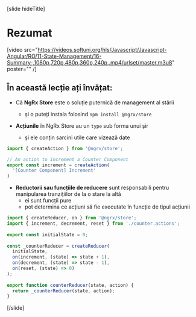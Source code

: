 [slide hideTitle]

# Rezumat

[video src="https://videos.softuni.org/hls/Javascript/Javascript-Angular/RO/11-State-Management/16-Summary-,1080p,720p,480p,360p,240p,.mp4/urlset/master.m3u8" poster="" /]

## În această lecție ați învățat:

- Că **NgRx Store** este o soluție puternică de management al stării
  * și o puteți instala folosind `npm install @ngrx/store`


- **Acțiunile** în NgRx Store au un `type` sub forma unui șir
  * și ele conțin sarcini utile care vizează date

```js
import { createAction } from '@ngrx/store';

// An action to increment a Counter Component
export const increment = createAction(
  '[Counter Component] Increment'
)
```

- **Reductorii sau funcțiile de reducere** sunt responsabili pentru manipularea tranzițiilor de la o stare la altă
  * ei sunt funcții pure
  * pot determina ce acțiuni să fie executate în funcție de tipul acțiunii


```js
import { createReducer, on } from '@ngrx/store';
import { increment, decrement, reset } from './counter.actions';
 
export const initialState = 0;
 
const _counterReducer = createReducer(
  initialState,
  on(increment, (state) => state + 1),
  on(decrement, (state) => state - 1),
  on(reset, (state) => 0)
);
 
export function counterReducer(state, action) {
  return _counterReducer(state, action);
}
```

[/slide]
